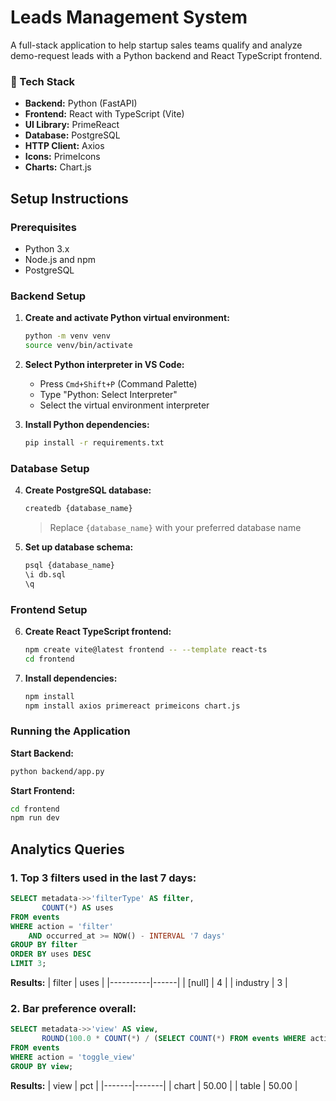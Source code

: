 # Leads Management System

A full-stack application to help startup sales teams qualify and analyze demo-request leads with a Python backend and React TypeScript frontend.

### 🔧 Tech Stack
- **Backend:** Python (FastAPI)
- **Frontend:** React with TypeScript (Vite)
- **UI Library:** PrimeReact
- **Database:** PostgreSQL
- **HTTP Client:** Axios
- **Icons:** PrimeIcons
- **Charts:** Chart.js

## Setup Instructions

### Prerequisites
- Python 3.x
- Node.js and npm
- PostgreSQL

### Backend Setup

1. **Create and activate Python virtual environment:**
   ```bash
   python -m venv venv
   source venv/bin/activate
   ```

2. **Select Python interpreter in VS Code:**
   - Press `Cmd+Shift+P` (Command Palette)
   - Type "Python: Select Interpreter"
   - Select the virtual environment interpreter

3. **Install Python dependencies:**
   ```bash
   pip install -r requirements.txt
   ```

### Database Setup

4. **Create PostgreSQL database:**
   ```bash
   createdb {database_name}
   ```
   > Replace `{database_name}` with your preferred database name

5. **Set up database schema:**
   ```bash
   psql {database_name}
   \i db.sql
   \q
   ```

### Frontend Setup

6. **Create React TypeScript frontend:**
   ```bash
   npm create vite@latest frontend -- --template react-ts
   cd frontend
   ```

7. **Install dependencies:**
   ```bash
   npm install
   npm install axios primereact primeicons chart.js
   ```

### Running the Application

**Start Backend:**
```bash
python backend/app.py
```

**Start Frontend:**
```bash
cd frontend
npm run dev
```

## Analytics Queries

### 1. Top 3 filters used in the last 7 days:

```sql
SELECT metadata->>'filterType' AS filter,
       COUNT(*) AS uses
FROM events
WHERE action = 'filter'
	AND occurred_at >= NOW() - INTERVAL '7 days'
GROUP BY filter
ORDER BY uses DESC
LIMIT 3;
```

**Results:**
| filter   | uses |
|----------|------|
| [null]   | 4    |
| industry | 3    |

### 2. Bar preference overall:

```sql
SELECT metadata->>'view' AS view,
       ROUND(100.0 * COUNT(*) / (SELECT COUNT(*) FROM events WHERE action = 'toggle_view'), 2) AS pct
FROM events
WHERE action = 'toggle_view'
GROUP BY view;
```

**Results:**
| view  | pct   |
|-------|-------|
| chart | 50.00 |
| table | 50.00 |
